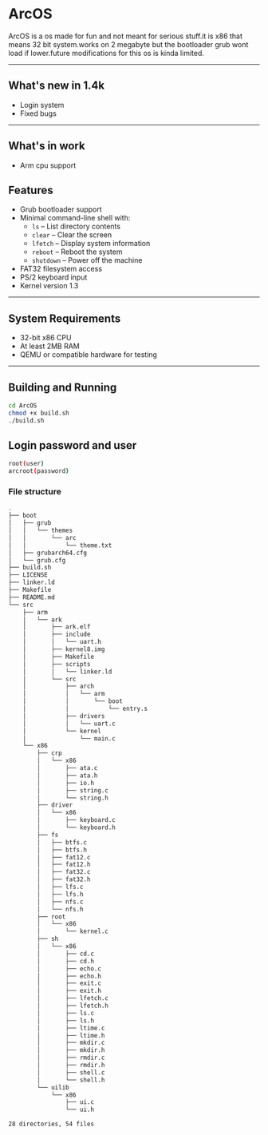 # ArcOS

ArcOS is a os made for fun and not meant for serious stuff.it is x86 that means 32 bit system.works on 2 megabyte but the bootloader grub wont load if lower.future modifications for this os is kinda limited.

---

## What's new in 1.4k

- Login system
- Fixed bugs

---
## What's in work
- Arm cpu support

## Features

- Grub bootloader support
- Minimal command-line shell with:
  - `ls` – List directory contents
  - `clear` – Clear the screen
  - `lfetch` – Display system information
  - `reboot` – Reboot the system
  - `shutdown` – Power off the machine
- FAT32 filesystem access
- PS/2 keyboard input
- Kernel version 1.3

---

## System Requirements

- 32-bit x86 CPU
- At least 2MB RAM
- QEMU or compatible hardware for testing

---

## Building and Running

```bash
cd ArcOS
chmod +x build.sh
./build.sh
```
## Login password and user

```bash
root(user)
arcroot(password)
```
### File structure
```bash
.
├── boot
│   ├── grub
│   │   └── themes
│   │       └── arc
│   │           └── theme.txt
│   ├── grubarch64.cfg
│   └── grub.cfg
├── build.sh
├── LICENSE
├── linker.ld
├── Makefile
├── README.md
└── src
    ├── arm
    │   └── ark
    │       ├── ark.elf
    │       ├── include
    │       │   └── uart.h
    │       ├── kernel8.img
    │       ├── Makefile
    │       ├── scripts
    │       │   └── linker.ld
    │       └── src
    │           ├── arch
    │           │   └── arm
    │           │       └── boot
    │           │           └── entry.s
    │           ├── drivers
    │           │   └── uart.c
    │           └── kernel
    │               └── main.c
    └── x86
        ├── crp
        │   └── x86
        │       ├── ata.c
        │       ├── ata.h
        │       ├── io.h
        │       ├── string.c
        │       └── string.h
        ├── driver
        │   └── x86
        │       ├── keyboard.c
        │       └── keyboard.h
        ├── fs
        │   ├── btfs.c
        │   ├── btfs.h
        │   ├── fat12.c
        │   ├── fat12.h
        │   ├── fat32.c
        │   ├── fat32.h
        │   ├── lfs.c
        │   ├── lfs.h
        │   ├── nfs.c
        │   └── nfs.h
        ├── root
        │   └── x86
        │       └── kernel.c
        ├── sh
        │   └── x86
        │       ├── cd.c
        │       ├── cd.h
        │       ├── echo.c
        │       ├── echo.h
        │       ├── exit.c
        │       ├── exit.h
        │       ├── lfetch.c
        │       ├── lfetch.h
        │       ├── ls.c
        │       ├── ls.h
        │       ├── ltime.c
        │       ├── ltime.h
        │       ├── mkdir.c
        │       ├── mkdir.h
        │       ├── rmdir.c
        │       ├── rmdir.h
        │       ├── shell.c
        │       └── shell.h
        └── uilib
            └── x86
                ├── ui.c
                └── ui.h

28 directories, 54 files

```

